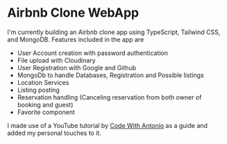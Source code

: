 # Airbnb Clone WebApp

I'm currently building an Airbnb clone app using TypeScript, Tailwind CSS, and MongoDB. Features included in the app are

- User Account creation with password authentication
- File upload with Cloudinary
- User Registration with Google and Github
- MongoDb to handle Databases, Registration and Possible listings
- Location Services
- Listing posting
- Reservation handling (Canceling reservation from both owner of booking and guest)
- Favorite component

I made use of a YouTube tutorial by [Code With Antonio](https://youtu.be/c_-b_isI4vg) as a guide and added my personal touches to it.
